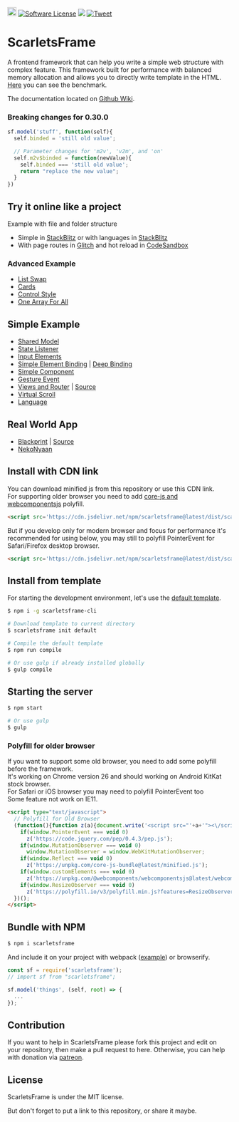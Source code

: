 <a href='https://patreon.com/stefansarya'><img src='https://img.shields.io/endpoint.svg?url=https%3A%2F%2Fshieldsio-patreon.herokuapp.com%2Fstefansarya%2Fpledges&style=for-the-badge' height='20'></a>
[![Software License](https://img.shields.io/badge/License-MIT-brightgreen.svg)](LICENSE)
[![](https://data.jsdelivr.com/v1/package/npm/scarletsframe/badge)](https://www.jsdelivr.com/package/npm/scarletsframe)
[![Tweet](https://img.shields.io/twitter/url/http/shields.io.svg?style=social)](https://twitter.com/intent/tweet?text=ScarletsFrame%20is%20frontend%20library%20that%20can%20help%20simplify%20your%20code.&url=https://github.com/ScarletsFiction/ScarletsFrame&via=github&hashtags=scarletsframe,browser,framework,library,mvw)

# ScarletsFrame
A frontend framework that can help you write a simple web structure with complex feature. This framework built for performance with balanced memory allocation and allows you to directly write template in the HTML. [Here](https://rawgit.com/krausest/js-framework-benchmark/master/webdriver-ts-results/table.html) you can see the benchmark.

The documentation located on [Github Wiki](https://github.com/ScarletsFiction/ScarletsFrame/wiki).

### Breaking changes for 0.30.0
```js
sf.model('stuff', function(self){
  self.binded = 'still old value';

  // Parameter changes for 'm2v', 'v2m', and 'on'
  self.m2v$binded = function(newValue){
    self.binded === 'still old value';
    return "replace the new value";
  }
})
```

## Try it online like a project
Example with file and folder structure
 - Simple in [StackBlitz](https://stackblitz.com/edit/scarletsframe-simple?file=index.js) or with languages in [StackBlitz](https://stackblitz.com/edit/scarletsframe-simple-language?file=index.html)
 - With page routes in [Glitch](https://glitch.com/edit/#!/scarletsframe-default?path=src%2Fvw-myview%2Fexample.html%3A4%3A7) and hot reload in [CodeSandbox](https://codesandbox.io/s/scarletsframe-default-5wxo7?file=/src/vw-myview/example.js)

### Advanced Example
- [List Swap](https://jsbin.com/wicunop/edit?js,console,output)
- [Cards](https://jsbin.com/bicijol/edit?js,output)
- [Control Style](https://jsbin.com/venipic/edit?html,js,output)
- [One Array For All](https://jsbin.com/weyecin/edit?html,js,output)
<!-- - [Todo Application](https://playcode.io/134963?tabs=console&model.js&output) -->

## Simple Example
- [Shared Model](https://jsbin.com/xiyeron/edit?html,js,output)
- [State Listener](https://jsbin.com/qohifel/edit?html,js,output)
- [Input Elements](https://jsbin.com/toripov/edit?js,console,output)
- [Simple Element Binding](https://jsbin.com/liluhul/edit?js,console,output) | [Deep Binding](https://jsbin.com/wesayec/edit?html,js,output)
- [Simple Component](https://jsbin.com/guwevis/edit?html,js,console,output)
- [Gesture Event](https://jsbin.com/jilivas/edit?html,js,output)
- [Views and Router](https://1vbdh.csb.app/) | [Source](https://codesandbox.io/s/viewsrouter-example-1vbdh)
- [Virtual Scroll](https://playcode.io/224164?tabs=model.js&output)
- [Language](https://jsbin.com/delayeb/edit?html,js,output)

## Real World App
 - [Blackprint](https://blackprint.github.io/) | [Source](https://github.com/Blackprint/Blackprint)
 - [NekoNyaan](https://nekonyaan.com)

## Install with CDN link
You can download minified js from this repository or use this CDN link.<br>
For supporting older browser you need to add [core-js and webcomponentsjs](#polyfill-for-older-browser) polyfill.<br>
```html
<script src='https://cdn.jsdelivr.net/npm/scarletsframe@latest/dist/scarletsframe.min.js'></script>
```

But if you develop only for modern browser and focus for performance it's recommended for using below, you may still to polyfill PointerEvent for Safari/Firefox desktop browser.
```html
<script src='https://cdn.jsdelivr.net/npm/scarletsframe@latest/dist/scarletsframe.es6.js'></script>
```

## Install from template
For starting the development environment, let's use the [default template](https://github.com/StefansArya/scarletsframe-default).

```sh
$ npm i -g scarletsframe-cli

# Download template to current directory
$ scarletsframe init default

# Compile the default template
$ npm run compile

# Or use gulp if already installed globally
$ gulp compile
```

## Starting the server
```sh
$ npm start

# Or use gulp
$ gulp
```

### Polyfill for older browser
If you want to support some old browser, you need to add some polyfill before the framework.<br>
It's working on Chrome version 26 and should working on Android KitKat stock browser.<br>
For Safari or iOS browser you may need to polyfill PointerEvent too<br>
Some feature not work on IE11.
```html
<script type="text/javascript">
  // Polyfill for Old Browser
  (function(){function z(a){document.write('<script src="'+a+'"><\/script>')}
    if(window.PointerEvent === void 0)
      z('https://code.jquery.com/pep/0.4.3/pep.js');
    if(window.MutationObserver === void 0)
      window.MutationObserver = window.WebKitMutationObserver;
    if(window.Reflect === void 0)
      z('https://unpkg.com/core-js-bundle@latest/minified.js');
    if(window.customElements === void 0)
      z('https://unpkg.com/@webcomponents/webcomponentsjs@latest/webcomponents-loader.js');
    if(window.ResizeObserver === void 0)
      z('https://polyfill.io/v3/polyfill.min.js?features=ResizeObserver%2CIntersectionObserver%2CIntersectionObserverEntry');
  })();
</script>
```

## Bundle with NPM
```sh
$ npm i scarletsframe
```

And include it on your project with webpack ([example](https://github.com/krausest/js-framework-benchmark/tree/master/frameworks/keyed/scarletsframe)) or browserify.
```js
const sf = require('scarletsframe');
// import sf from "scarletsframe";

sf.model('things', (self, root) => {
  ...
});
```

## Contribution
If you want to help in ScarletsFrame please fork this project and edit on your repository, then make a pull request to here. Otherwise, you can help with donation via [patreon](https://www.patreon.com/stefansarya).

## License
ScarletsFrame is under the MIT license.

But don't forget to put a link to this repository, or share it maybe.